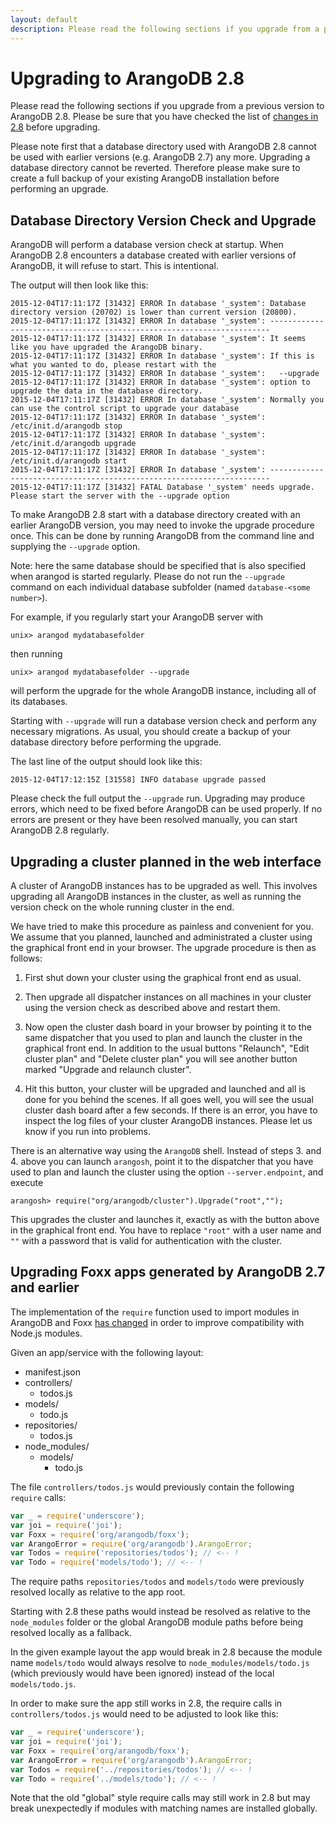 ```yaml
---
layout: default
description: Please read the following sections if you upgrade from a previous version toArangoDB 2
---
```

Upgrading to ArangoDB 2.8
=========================

Please read the following sections if you upgrade from a previous version to
ArangoDB 2.8. Please be sure that you have checked the list of [changes in 2.8](release-notes-upgrading-changes28.html)
before upgrading.

Please note first that a database directory used with ArangoDB 2.8
cannot be used with earlier versions (e.g. ArangoDB 2.7) any
more. Upgrading a database directory cannot be reverted. Therefore
please make sure to create a full backup of your existing ArangoDB
installation before performing an upgrade.

Database Directory Version Check and Upgrade
--------------------------------------------

ArangoDB will perform a database version check at startup. When ArangoDB 2.8
encounters a database created with earlier versions of ArangoDB, it will refuse
to start. This is intentional.

The output will then look like this:

```
2015-12-04T17:11:17Z [31432] ERROR In database '_system': Database directory version (20702) is lower than current version (20800).
2015-12-04T17:11:17Z [31432] ERROR In database '_system': ----------------------------------------------------------------------
2015-12-04T17:11:17Z [31432] ERROR In database '_system': It seems like you have upgraded the ArangoDB binary.
2015-12-04T17:11:17Z [31432] ERROR In database '_system': If this is what you wanted to do, please restart with the
2015-12-04T17:11:17Z [31432] ERROR In database '_system':   --upgrade
2015-12-04T17:11:17Z [31432] ERROR In database '_system': option to upgrade the data in the database directory.
2015-12-04T17:11:17Z [31432] ERROR In database '_system': Normally you can use the control script to upgrade your database
2015-12-04T17:11:17Z [31432] ERROR In database '_system':   /etc/init.d/arangodb stop
2015-12-04T17:11:17Z [31432] ERROR In database '_system':   /etc/init.d/arangodb upgrade
2015-12-04T17:11:17Z [31432] ERROR In database '_system':   /etc/init.d/arangodb start
2015-12-04T17:11:17Z [31432] ERROR In database '_system': ----------------------------------------------------------------------
2015-12-04T17:11:17Z [31432] FATAL Database '_system' needs upgrade. Please start the server with the --upgrade option
```

To make ArangoDB 2.8 start with a database directory created with an earlier
ArangoDB version, you may need to invoke the upgrade procedure once. This can
be done by running ArangoDB from the command line and supplying the `--upgrade`
option.

Note: here the same database should be specified that is also specified when
arangod is started regularly. Please do not run the `--upgrade` command on each
individual database subfolder (named `database-<some number>`).
 
For example, if you regularly start your ArangoDB server with

    unix> arangod mydatabasefolder

then running

    unix> arangod mydatabasefolder --upgrade

will perform the upgrade for the whole ArangoDB instance, including all of its
databases.

Starting with `--upgrade` will run a database version check and perform any
necessary migrations. As usual, you should create a backup of your database
directory before performing the upgrade.

The last line of the output should look like this:
```
2015-12-04T17:12:15Z [31558] INFO database upgrade passed
```

Please check the full output the `--upgrade` run. Upgrading may produce errors, which need
to be fixed before ArangoDB can be used properly. If no errors are present or
they have been resolved manually, you can start ArangoDB 2.8 regularly.

Upgrading a cluster planned in the web interface
------------------------------------------------

A cluster of ArangoDB instances has to be upgraded as well. This
involves upgrading all ArangoDB instances in the cluster, as well as
running the version check on the whole running cluster in the end.

We have tried to make this procedure as painless and convenient for you.
We assume that you planned, launched and administrated a cluster using the
graphical front end in your browser. The upgrade procedure is then as
follows:

  1. First shut down your cluster using the graphical front end as
     usual.

  2. Then upgrade all dispatcher instances on all machines in your
     cluster using the version check as described above and restart them.

  3. Now open the cluster dash board in your browser by pointing it to
     the same dispatcher that you used to plan and launch the cluster in 
     the graphical front end. In addition to the usual buttons
     "Relaunch", "Edit cluster plan" and "Delete cluster plan" you will
     see another button marked "Upgrade and relaunch cluster".

  4. Hit this button, your cluster will be upgraded and launched and
     all is done for you behind the scenes. If all goes well, you will
     see the usual cluster dash board after a few seconds. If there is 
     an error, you have to inspect the log files of your cluster
     ArangoDB instances. Please let us know if you run into problems.

There is an alternative way using the `ArangoDB` shell. Instead of
steps 3. and 4. above you can launch `arangosh`, point it to the dispatcher
that you have used to plan and launch the cluster using the option
``--server.endpoint``, and execute

    arangosh> require("org/arangodb/cluster").Upgrade("root","");

This upgrades the cluster and launches it, exactly as with the button 
above in the graphical front end. You have to replace `"root"` with
a user name and `""` with a password that is valid for authentication
with the cluster.

Upgrading Foxx apps generated by ArangoDB 2.7 and earlier
---------------------------------------------------------

The implementation of the `require` function used to import modules in
ArangoDB and Foxx [has changed](release-notes-upgrading-changes28.html#module-resolution)
in order to improve compatibility with Node.js modules.

Given an app/service with the following layout:

* manifest.json
* controllers/
  * todos.js
* models/
  * todo.js
* repositories/
  * todos.js
* node_modules/
  * models/
    * todo.js

The file `controllers/todos.js` would previously contain the following
`require` calls:

```js
var _ = require('underscore');
var joi = require('joi');
var Foxx = require('org/arangodb/foxx');
var ArangoError = require('org/arangodb').ArangoError;
var Todos = require('repositories/todos'); // <-- !
var Todo = require('models/todo'); // <-- !
```

The require paths `repositories/todos` and `models/todo` were previously
resolved locally as relative to the app root.

Starting with 2.8 these paths would instead be resolved as relative to
the `node_modules` folder or the global ArangoDB module paths before being
resolved locally as a fallback.

In the given example layout the app would break in 2.8 because the module
name `models/todo` would always resolve to `node_modules/models/todo.js`
(which previously would have been ignored) instead of the local `models/todo.js`.

In order to make sure the app still works in 2.8, the require calls in
`controllers/todos.js` would need to be adjusted to look like this:

```js
var _ = require('underscore');
var joi = require('joi');
var Foxx = require('org/arangodb/foxx');
var ArangoError = require('org/arangodb').ArangoError;
var Todos = require('../repositories/todos'); // <-- !
var Todo = require('../models/todo'); // <-- !
```

Note that the old "global" style require calls may still work in 2.8 but
may break unexpectedly if modules with matching names are installed globally.

